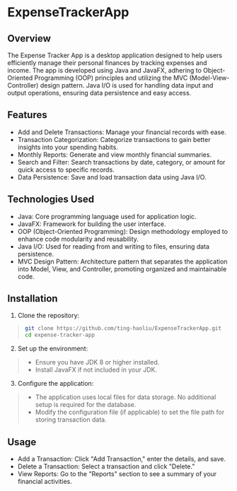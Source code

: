# ExpenseTrackerApp
## Overview
The Expense Tracker App is a desktop application designed to help users efficiently manage their personal finances by tracking expenses and income. The app is developed using Java and JavaFX, adhering to Object-Oriented Programming (OOP) principles and utilizing the MVC (Model-View-Controller) design pattern. Java I/O is used for handling data input and output operations, ensuring data persistence and easy access.
## Features
* Add and Delete Transactions: Manage your financial records with ease.
* Transaction Categorization: Categorize transactions to gain better insights into your spending habits.
* Monthly Reports: Generate and view monthly financial summaries.
* Search and Filter: Search transactions by date, category, or amount for quick access to specific records.
* Data Persistence: Save and load transaction data using Java I/O.
## Technologies Used
* Java: Core programming language used for application logic.
* JavaFX: Framework for building the user interface.
* OOP (Object-Oriented Programming): Design methodology employed to enhance code modularity and reusability.
* Java I/O: Used for reading from and writing to files, ensuring data persistence.
* MVC Design Pattern: Architecture pattern that separates the application into Model, View, and Controller, promoting organized and maintainable code.
## Installation
1. Clone the repository:
> ```Bash
> git clone https://github.com/ting-haoliu/ExpenseTrackerApp.git
> cd expense-tracker-app
> ```
2. Set up the environment:
> * Ensure you have JDK 8 or higher installed.
> * Install JavaFX if not included in your JDK.
3. Configure the application:
> * The application uses local files for data storage. No additional setup is required for the database.
> * Modify the configuration file (if applicable) to set the file path for storing transaction data.
## Usage
* Add a Transaction: Click "Add Transaction," enter the details, and save.
* Delete a Transaction: Select a transaction and click "Delete."
* View Reports: Go to the "Reports" section to see a summary of your financial activities.
